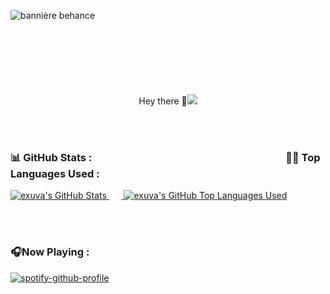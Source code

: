 ![bannière behance](https://user-images.githubusercontent.com/84912528/132993049-1b155e1f-3757-4416-821b-9fa338b7c765.png)



<p align="center">
 <h1 align="center" font-family="poppins"><img style="padding: 0 800px" src="https://avatars.githubusercontent.com/u/84912528?v=4" width="60"></h1>
 <p align="center">Hey there 👋<img src="https://komarev.com/ghpvc/?username=exuva"/></p>
</p>

<br /><br />



<!--   Stats -->
### 📊 GitHub Stats :&nbsp;&nbsp;&nbsp;&nbsp;&nbsp;&nbsp;&nbsp;&nbsp;&nbsp;&nbsp;&nbsp;&nbsp;&nbsp;&nbsp;&nbsp;&nbsp;&nbsp;&nbsp;&nbsp;&nbsp;&nbsp;&nbsp;&nbsp;&nbsp;&nbsp;&nbsp;&nbsp;&nbsp;&nbsp;&nbsp;&nbsp;&nbsp;&nbsp;&nbsp;&nbsp;&nbsp;&nbsp;&nbsp;&nbsp;&nbsp;&nbsp;&nbsp;&nbsp;&nbsp;&nbsp;&nbsp;&nbsp;&nbsp;&nbsp;&nbsp;&nbsp;&nbsp;&nbsp;&nbsp;&nbsp;&nbsp;&nbsp;&nbsp;&nbsp;&nbsp;&nbsp;&nbsp;&nbsp;&nbsp;&nbsp;&nbsp;&nbsp;&nbsp;&nbsp; &nbsp;&nbsp;&nbsp;&nbsp;&nbsp;&nbsp;&nbsp;&nbsp;&nbsp;&nbsp;👨‍💻 Top Languages Used  : 
<a href="https://github.com/exuva">
  <img alt="exuva's GitHub Stats" src="https://github-readme-stats.vercel.app/api?username=exuva&count_private=true&show_icons=true&theme=gotham"/>
</a>&nbsp;&nbsp;&nbsp;&nbsp;&nbsp;<a href="https://github.com/exuva">
<img alt="exuva's GitHub Top Languages Used" src="https://github-readme-stats.vercel.app/api/top-langs/?username=exuva&count_private=true&show_icons=true&theme=gotham" src="https://github.com/anuraghazra/github-readme-stats"/></a>


<br /><br />


<!--   Now playing Spotify -->
### 🎧Now Playing :
<a href="https://open.spotify.com/user/electrowaze?si=b8f7e3762dce4b51">

[![spotify-github-profile](https://spotify-github-profile.vercel.app/api/view?uid=electrowaze)](https://spotify-github-profile.vercel.app/api/view?uid=electrowaze&redirect=true)
 </a>

